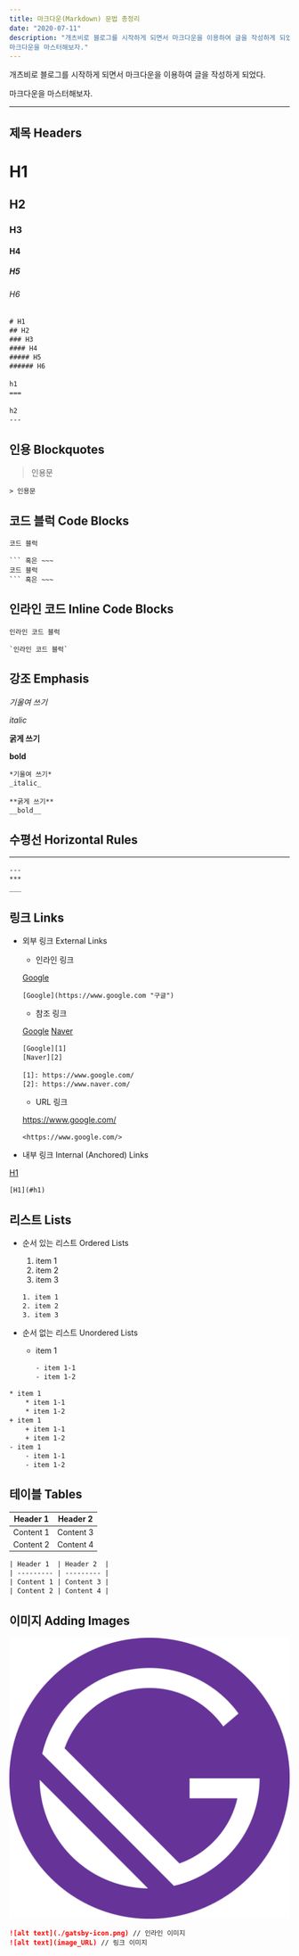 ```yaml
---
title: 마크다운(Markdown) 문법 총정리
date: "2020-07-11"
description: "개츠비로 블로그를 시작하게 되면서 마크다운을 이용하여 글을 작성하게 되었다.
마크다운을 마스터해보자."
---
```


개츠비로 블로그를 시작하게 되면서 마크다운을 이용하여 글을 작성하게 되었다.

마크다운을 마스터해보자.

<!-- end -->

---

## 제목 Headers

# H1

## H2

### H3

#### H4

##### H5

###### H6

```
# H1
## H2
### H3
#### H4
##### H5
###### H6

h1
===

h2
---
```

## 인용 Blockquotes

> 인용문

```
> 인용문
```

## 코드 블럭 Code Blocks

```
코드 블럭
```

````
``` 혹은 ~~~
코드 블럭
``` 혹은 ~~~
````

## 인라인 코드 Inline Code Blocks

`인라인 코드 블럭`

```
`인라인 코드 블럭`
```

## 강조 Emphasis

_기울여 쓰기_

_italic_

**굵게 쓰기**

**bold**

```
*기울여 쓰기*
_italic_

**굵게 쓰기**
__bold__
```

## 수평선 Horizontal Rules

---

```
---
***
___
```

## 링크 Links

- 외부 링크 External Links

  - 인라인 링크

  [Google](https://www.google.com '구글')

  ```
  [Google](https://www.google.com "구글")
  ```

  - 참조 링크

  [Google][1]
  [Naver][2]

  ```
  [Google][1]
  [Naver][2]

  [1]: https://www.google.com/
  [2]: https://www.naver.com/
  ```

  - URL 링크

  <https://www.google.com/>

  ```
  <https://www.google.com/>
  ```

- 내부 링크 Internal (Anchored) Links

[H1](#h1)

```
[H1](#h1)
```

[1]: https://www.google.com/
[2]: https://www.naver.com/

## 리스트 Lists

- 순서 있는 리스트 Ordered Lists

  1. item 1
  2. item 2
  3. item 3

  ```
  1. item 1
  2. item 2
  3. item 3
  ```

- 순서 없는 리스트 Unordered Lists

  - item 1

        - item 1-1
        - item 1-2

```
* item 1
    * item 1-1
    * item 1-2
+ item 1
    + item 1-1
    + item 1-2
- item 1
    - item 1-1
    - item 1-2
```

## 테이블 Tables

| Header 1  | Header 2  |
| --------- | --------- |
| Content 1 | Content 3 |
| Content 2 | Content 4 |

```
| Header 1  | Header 2  |
| --------- | --------- |
| Content 1 | Content 3 |
| Content 2 | Content 4 |
```

## 이미지 Adding Images

![alt text](./gatsby-icon.png)

```markdown
![alt text](./gatsby-icon.png) // 인라인 이미지
![alt text](image_URL) // 링크 이미지
```
